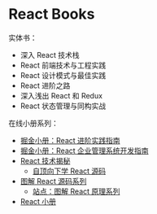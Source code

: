 # React Books

实体书：
- 深入 React 技术栈
- React 前端技术与工程实践
- React 设计模式与最佳实践
- React 进阶之路
- 深入浅出 React 和 Redux
- React 状态管理与同构实战

在线小册系列：
- [掘金小册：React 进阶实践指南](https://juejin.cn/book/6945998773818490884)
- [掘金小册：React 企业管理系统开发指南](https://juejin.im/book/5b1e15f76fb9a01e516d14a0)
- [React 技术揭秘](https://react.iamkasong.com)
    - [自顶向下学 React 源码](https://ke.segmentfault.com/course/1650000023864436)
- [图解 React 源码系列](https://github.com/7kms/react-illustration-series)
    - [站点：图解 React 原理系列](https://7kms.github.io/react-illustration-series/)
- [React 小册](http://huziketang.mangojuice.top/books/react/)


